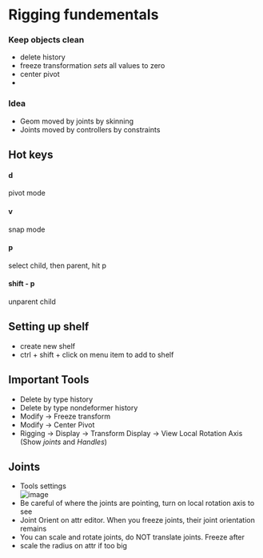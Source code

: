 # Rigging fundementals   
### Keep objects clean   
- delete history   
- freeze transformation *sets* all values to zero   
- center pivot
- 
### Idea
- Geom moved by joints by skinning
- Joints moved by controllers by constraints

## Hot keys   
#### d   
pivot mode
#### v
snap mode
#### p
select child, then parent, hit p
#### shift - p
unparent child

## Setting up shelf
- create new shelf
- ctrl + shift + click on menu item to add to shelf

## Important Tools
- Delete by type history
- Delete by type nondeformer history
- Modify -> Freeze transform
- Modify -> Center Pivot
- Rigging -> Display -> Transform Display -> View Local Rotation Axis (Show *joints* and *Handles*)

## Joints
- Tools settings   
![image](https://github.com/user-attachments/assets/005e2c11-bd6d-49eb-917b-bc54feaae7ad)
- Be careful of where the joints are pointing, turn on local rotation axis to see
- Joint Orient on attr editor. When you freeze joints, their joint orientation remains
- You can scale and rotate joints, do NOT translate joints. Freeze after
- scale the radius on attr if too big
